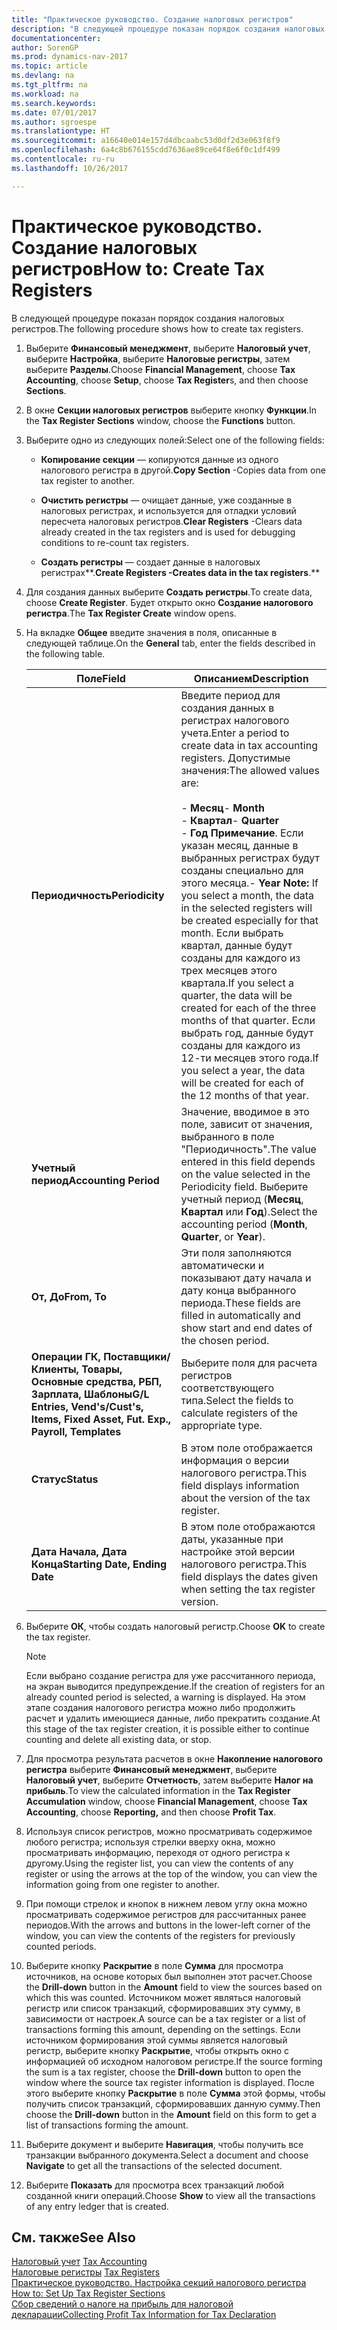 ```yaml
---
title: "Практическое руководство. Создание налоговых регистров"
description: "В следующей процедуре показан порядок создания налоговых регистров."
documentationcenter: 
author: SorenGP
ms.prod: dynamics-nav-2017
ms.topic: article
ms.devlang: na
ms.tgt_pltfrm: na
ms.workload: na
ms.search.keywords: 
ms.date: 07/01/2017
ms.author: sgroespe
ms.translationtype: HT
ms.sourcegitcommit: a16640e014e157d4dbcaabc53d0df2d3e063f8f9
ms.openlocfilehash: 6a4c8b676155cdd7636ae89ce64f8e6f0c1df499
ms.contentlocale: ru-ru
ms.lasthandoff: 10/26/2017

---
```

# <a name="how-to-create-tax-registers"></a><span data-ttu-id="5e02a-103">Практическое руководство. Создание налоговых регистров</span><span class="sxs-lookup"><span data-stu-id="5e02a-103">How to: Create Tax Registers</span></span>
<span data-ttu-id="5e02a-104">В следующей процедуре показан порядок создания налоговых регистров.</span><span class="sxs-lookup"><span data-stu-id="5e02a-104">The following procedure shows how to create tax registers.</span></span>  
  
1.  <span data-ttu-id="5e02a-105">Выберите **Финансовый менеджмент**, выберите **Налоговый учет**, выберите **Настройка**, выберите **Налоговые регистры**, затем выберите **Разделы**.</span><span class="sxs-lookup"><span data-stu-id="5e02a-105">Choose **Financial Management**, choose **Tax Accounting**, choose **Setup**, choose **Tax Register**s, and then choose **Sections**.</span></span>  
  
2.  <span data-ttu-id="5e02a-106">В окне **Секции налоговых регистров** выберите кнопку **Функции**.</span><span class="sxs-lookup"><span data-stu-id="5e02a-106">In the **Tax Register Sections** window, choose the **Functions** button.</span></span>  
  
3.  <span data-ttu-id="5e02a-107">Выберите одно из следующих полей:</span><span class="sxs-lookup"><span data-stu-id="5e02a-107">Select one of the following fields:</span></span>  
  
    -   <span data-ttu-id="5e02a-108">**Копирование секции** — копируются данные из одного налогового регистра в другой.</span><span class="sxs-lookup"><span data-stu-id="5e02a-108">**Copy Section** -Copies data from one tax register to another.</span></span>  
  
    -   <span data-ttu-id="5e02a-109">**Очистить регистры** — очищает данные, уже созданные в налоговых регистрах, и используется для отладки условий пересчета налоговых регистров.</span><span class="sxs-lookup"><span data-stu-id="5e02a-109">**Clear Registers** -Clears data already created in the tax registers and is used for debugging conditions to re-count tax registers.</span></span>  
  
    -   <span data-ttu-id="5e02a-110">**Создать регистры** — создает данные в налоговых регистрах**.**</span><span class="sxs-lookup"><span data-stu-id="5e02a-110">**Create Registers** -Creates data in the tax registers**.**</span></span>  
  
4.  <span data-ttu-id="5e02a-111">Для создания данных выберите **Создать регистры**.</span><span class="sxs-lookup"><span data-stu-id="5e02a-111">To create data, choose **Create Register**.</span></span> <span data-ttu-id="5e02a-112">Будет открыто окно **Создание налогового регистра**.</span><span class="sxs-lookup"><span data-stu-id="5e02a-112">The **Tax Register Create** window opens.</span></span>  
  
5.  <span data-ttu-id="5e02a-113">На вкладке **Общее** введите значения в поля, описанные в следующей таблице.</span><span class="sxs-lookup"><span data-stu-id="5e02a-113">On the **General** tab, enter the fields described in the following table.</span></span>  
  
    |<span data-ttu-id="5e02a-114">Поле</span><span class="sxs-lookup"><span data-stu-id="5e02a-114">Field</span></span>|<span data-ttu-id="5e02a-115">Описанием</span><span class="sxs-lookup"><span data-stu-id="5e02a-115">Description</span></span>|  
    |-----------|-----------------|  
    |<span data-ttu-id="5e02a-116">**Периодичность**</span><span class="sxs-lookup"><span data-stu-id="5e02a-116">**Periodicity**</span></span>|<span data-ttu-id="5e02a-117">Введите период для создания данных в регистрах налогового учета.</span><span class="sxs-lookup"><span data-stu-id="5e02a-117">Enter a period to create data in tax accounting registers.</span></span> <span data-ttu-id="5e02a-118">Допустимые значения:</span><span class="sxs-lookup"><span data-stu-id="5e02a-118">The allowed values are:</span></span><br /><br /> <span data-ttu-id="5e02a-119">-   **Месяц**</span><span class="sxs-lookup"><span data-stu-id="5e02a-119">-   **Month**</span></span><br /><span data-ttu-id="5e02a-120">-   **Квартал**</span><span class="sxs-lookup"><span data-stu-id="5e02a-120">-   **Quarter**</span></span><br /><span data-ttu-id="5e02a-121">-   **Год** **Примечание**. Если указан месяц, данные в выбранных регистрах будут созданы специально для этого месяца.</span><span class="sxs-lookup"><span data-stu-id="5e02a-121">-   **Year** **Note:**      If you select a month, the data in the selected registers will be created especially for that month.</span></span> <span data-ttu-id="5e02a-122">Если выбрать квартал, данные будут созданы для каждого из трех месяцев этого квартала.</span><span class="sxs-lookup"><span data-stu-id="5e02a-122">If you select a quarter, the data will be created for each of the three months of that quarter.</span></span> <span data-ttu-id="5e02a-123">Если выбрать год, данные будут созданы для каждого из 12-ти месяцев этого года.</span><span class="sxs-lookup"><span data-stu-id="5e02a-123">If you select a year, the data will be created for each of the 12 months of that year.</span></span>|  
    |<span data-ttu-id="5e02a-124">**Учетный период**</span><span class="sxs-lookup"><span data-stu-id="5e02a-124">**Accounting Period**</span></span>|<span data-ttu-id="5e02a-125">Значение, вводимое в это поле, зависит от значения, выбранного в поле "Периодичность".</span><span class="sxs-lookup"><span data-stu-id="5e02a-125">The value entered in this field depends on the value selected in the Periodicity field.</span></span> <span data-ttu-id="5e02a-126">Выберите учетный период (**Месяц**, **Квартал** или **Год**).</span><span class="sxs-lookup"><span data-stu-id="5e02a-126">Select the accounting period (**Month**, **Quarter**, or **Year**).</span></span>|  
    |<span data-ttu-id="5e02a-127">**От, До**</span><span class="sxs-lookup"><span data-stu-id="5e02a-127">**From, To**</span></span>|<span data-ttu-id="5e02a-128">Эти поля заполняются автоматически и показывают дату начала и дату конца выбранного периода.</span><span class="sxs-lookup"><span data-stu-id="5e02a-128">These fields are filled in automatically and show start and end dates of the chosen period.</span></span>|  
    |<span data-ttu-id="5e02a-129">**Операции ГК, Поставщики/Клиенты, Товары, Основные средства, РБП, Зарплата, Шаблоны**</span><span class="sxs-lookup"><span data-stu-id="5e02a-129">**G/L Entries, Vend's/Cust's, Items, Fixed Asset, Fut. Exp., Payroll, Templates**</span></span>|<span data-ttu-id="5e02a-130">Выберите поля для расчета регистров соответствующего типа.</span><span class="sxs-lookup"><span data-stu-id="5e02a-130">Select the fields to calculate registers of the appropriate type.</span></span>|  
    |<span data-ttu-id="5e02a-131">**Статус**</span><span class="sxs-lookup"><span data-stu-id="5e02a-131">**Status**</span></span>|<span data-ttu-id="5e02a-132">В этом поле отображается информация о версии налогового регистра.</span><span class="sxs-lookup"><span data-stu-id="5e02a-132">This field displays information about the version of the tax register.</span></span>|  
    |<span data-ttu-id="5e02a-133">**Дата Начала, Дата Конца**</span><span class="sxs-lookup"><span data-stu-id="5e02a-133">**Starting Date, Ending Date**</span></span>|<span data-ttu-id="5e02a-134">В этом поле отображаются даты, указанные при настройке этой версии налогового регистра.</span><span class="sxs-lookup"><span data-stu-id="5e02a-134">This field displays the dates given when setting the tax register version.</span></span>|  
  
6.  <span data-ttu-id="5e02a-135">Выберите **ОК**, чтобы создать налоговый регистр.</span><span class="sxs-lookup"><span data-stu-id="5e02a-135">Choose **OK** to create the tax register.</span></span>  
  
    > [!NOTE]  
    >  <span data-ttu-id="5e02a-136">Если выбрано создание регистра для уже рассчитанного периода, на экран выводится предупреждение.</span><span class="sxs-lookup"><span data-stu-id="5e02a-136">If the creation of registers for an already counted period is selected, a warning is displayed.</span></span> <span data-ttu-id="5e02a-137">На этом этапе создания налогового регистра можно либо продолжить расчет и удалить имеющиеся данные, либо прекратить создание.</span><span class="sxs-lookup"><span data-stu-id="5e02a-137">At this stage of the tax register creation, it is possible either to continue counting and delete all existing data, or stop.</span></span>  
  
7.  <span data-ttu-id="5e02a-138">Для просмотра результата расчетов в окне **Накопление налогового регистра** выберите **Финансовый менеджмент**, выберите **Налоговый учет**, выберите **Отчетность**, затем выберите **Налог на прибыль**.</span><span class="sxs-lookup"><span data-stu-id="5e02a-138">To view the calculated information in the **Tax Register Accumulation** window, choose **Financial Management**, choose **Tax Accounting**, choose **Reporting,** and then choose **Profit Tax**.</span></span>  
  
8.  <span data-ttu-id="5e02a-139">Используя список регистров, можно просматривать содержимое любого регистра; используя стрелки вверху окна, можно просматривать информацию, переходя от одного регистра к другому.</span><span class="sxs-lookup"><span data-stu-id="5e02a-139">Using the register list, you can view the contents of any register or using the arrows at the top of the window, you can view the information going from one register to another.</span></span>  
  
9. <span data-ttu-id="5e02a-140">При помощи стрелок и кнопок в нижнем левом углу окна можно просматривать содержимое регистров для рассчитанных ранее периодов.</span><span class="sxs-lookup"><span data-stu-id="5e02a-140">With the arrows and buttons in the lower-left corner of the window, you can view the contents of the registers for previously counted periods.</span></span>  
  
10. <span data-ttu-id="5e02a-141">Выберите кнопку **Раскрытие** в поле **Сумма** для просмотра источников, на основе которых был выполнен этот расчет.</span><span class="sxs-lookup"><span data-stu-id="5e02a-141">Choose the **Drill-down** button in the **Amount** field to view the sources based on which this was counted.</span></span> <span data-ttu-id="5e02a-142">Источником может являться налоговый регистр или список транзакций, сформировавших эту сумму, в зависимости от настроек.</span><span class="sxs-lookup"><span data-stu-id="5e02a-142">A source can be a tax register or a list of transactions forming this amount, depending on the settings.</span></span> <span data-ttu-id="5e02a-143">Если источником формирования этой суммы является налоговый регистр, выберите кнопку **Раскрытие**, чтобы открыть окно с информацией об исходном налоговом регистре.</span><span class="sxs-lookup"><span data-stu-id="5e02a-143">If the source forming the sum is a tax register, choose the **Drill-down** button to open the window where the source tax register information is displayed.</span></span> <span data-ttu-id="5e02a-144">После этого выберите кнопку **Раскрытие** в поле **Сумма** этой формы, чтобы получить список транзакций, сформировавших данную сумму.</span><span class="sxs-lookup"><span data-stu-id="5e02a-144">Then choose the **Drill-down** button in the **Amount** field on this form to get a list of transactions forming the amount.</span></span>  
  
11. <span data-ttu-id="5e02a-145">Выберите документ и выберите **Навигация**, чтобы получить все транзакции выбранного документа.</span><span class="sxs-lookup"><span data-stu-id="5e02a-145">Select a document and choose **Navigate** to get all the transactions of the selected document.</span></span>  
  
12. <span data-ttu-id="5e02a-146">Выберите **Показать** для просмотра всех транзакций любой созданной книги операций.</span><span class="sxs-lookup"><span data-stu-id="5e02a-146">Choose **Show** to view all the transactions of any entry ledger that is created.</span></span>  
  
## <a name="see-also"></a><span data-ttu-id="5e02a-147">См. также</span><span class="sxs-lookup"><span data-stu-id="5e02a-147">See Also</span></span>  
 <span data-ttu-id="5e02a-148">[Налоговый учет](tax-accounting.md) </span><span class="sxs-lookup"><span data-stu-id="5e02a-148">[Tax Accounting](tax-accounting.md) </span></span>  
 <span data-ttu-id="5e02a-149">[Налоговые регистры](tax-registers.md) </span><span class="sxs-lookup"><span data-stu-id="5e02a-149">[Tax Registers](tax-registers.md) </span></span>  
 <span data-ttu-id="5e02a-150">[Практическое руководство. Настройка секций налогового регистра](how-to-set-up-tax-register-sections.md) </span><span class="sxs-lookup"><span data-stu-id="5e02a-150">[How to: Set Up Tax Register Sections](how-to-set-up-tax-register-sections.md) </span></span>  
 [<span data-ttu-id="5e02a-151">Сбор сведений о налоге на прибыль для налоговой декларации</span><span class="sxs-lookup"><span data-stu-id="5e02a-151">Collecting Profit Tax Information for Tax Declaration</span></span>](collecting-profit-tax-information-for-tax-declaration.md)
